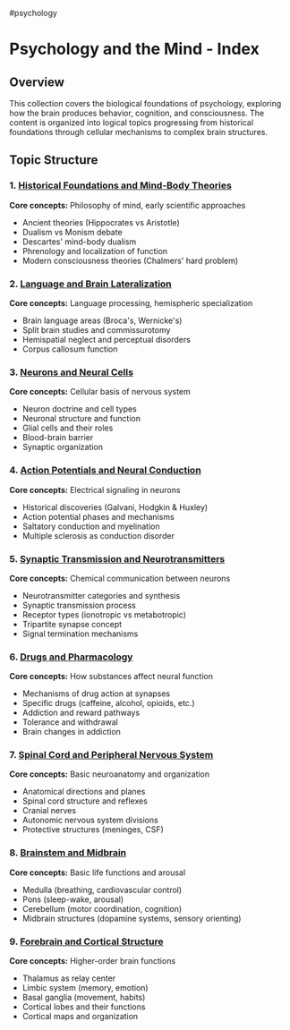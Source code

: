 #psychology
# Psychology and the Mind - Index

## Overview
This collection covers the biological foundations of psychology, exploring how the brain produces behavior, cognition, and consciousness. The content is organized into logical topics progressing from historical foundations through cellular mechanisms to complex brain structures.

## Topic Structure

### 1. [Historical Foundations and Mind-Body Theories](./Historical%20Foundations%20and%20Mind-Body%20Theories.md)
**Core concepts:** Philosophy of mind, early scientific approaches
- Ancient theories (Hippocrates vs Aristotle)
- Dualism vs Monism debate
- Descartes' mind-body dualism
- Phrenology and localization of function
- Modern consciousness theories (Chalmers' hard problem)

### 2. [Language and Brain Lateralization](./Language%20and%20Brain%20Lateralization.md)
**Core concepts:** Language processing, hemispheric specialization
- Brain language areas (Broca's, Wernicke's)
- Split brain studies and commissurotomy
- Hemispatial neglect and perceptual disorders
- Corpus callosum function

### 3. [Neurons and Neural Cells](./Neurons%20and%20Neural%20Cells.md)
**Core concepts:** Cellular basis of nervous system
- Neuron doctrine and cell types
- Neuronal structure and function
- Glial cells and their roles
- Blood-brain barrier
- Synaptic organization

### 4. [Action Potentials and Neural Conduction](./Action%20Potentials%20and%20Neural%20Conduction.md)
**Core concepts:** Electrical signaling in neurons
- Historical discoveries (Galvani, Hodgkin & Huxley)
- Action potential phases and mechanisms
- Saltatory conduction and myelination
- Multiple sclerosis as conduction disorder

### 5. [Synaptic Transmission and Neurotransmitters](./Synaptic%20Transmission%20and%20Neurotransmitters.md)
**Core concepts:** Chemical communication between neurons
- Neurotransmitter categories and synthesis
- Synaptic transmission process
- Receptor types (ionotropic vs metabotropic)
- Tripartite synapse concept
- Signal termination mechanisms

### 6. [Drugs and Pharmacology](./Drugs%20and%20Pharmacology.md)
**Core concepts:** How substances affect neural function
- Mechanisms of drug action at synapses
- Specific drugs (caffeine, alcohol, opioids, etc.)
- Addiction and reward pathways
- Tolerance and withdrawal
- Brain changes in addiction

### 7. [Spinal Cord and Peripheral Nervous System](./Spinal%20Cord%20and%20Peripheral%20Nervous%20System.md)
**Core concepts:** Basic neuroanatomy and organization
- Anatomical directions and planes
- Spinal cord structure and reflexes
- Cranial nerves
- Autonomic nervous system divisions
- Protective structures (meninges, CSF)

### 8. [Brainstem and Midbrain](./Brainstem%20and%20Midbrain.md)
**Core concepts:** Basic life functions and arousal
- Medulla (breathing, cardiovascular control)
- Pons (sleep-wake, arousal)
- Cerebellum (motor coordination, cognition)
- Midbrain structures (dopamine systems, sensory orienting)

### 9. [Forebrain and Cortical Structure](./Forebrain%20and%20Cortical%20Structure.md)
**Core concepts:** Higher-order brain functions
- Thalamus as relay center
- Limbic system (memory, emotion)
- Basal ganglia (movement, habits)
- Cortical lobes and their functions
- Cortical maps and organization